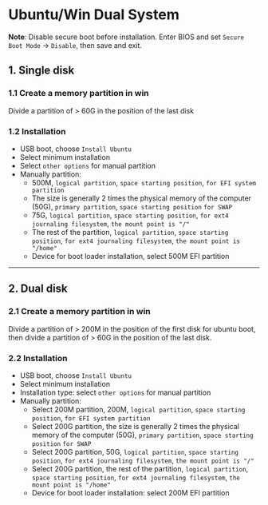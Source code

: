 # Ubuntu/Win Dual System

**Note**: Disable secure boot before installation. Enter BIOS and set `Secure Boot Mode` -> `Disable`, then save and exit.

## 1. Single disk
### 1.1 Create a memory partition in win
Divide a partition of > 60G in the position of the last disk

### 1.2 Installation
- USB boot, choose `Install Ubuntu`
- Select minimum installation
- Select `other options` for manual partition
- Manually partition:
  - 500M, `logical partition`, `space starting position`, `for EFI system partition`
  - The size is generally 2 times the physical memory of the computer (50G), `primary partition`, `space starting position` `for SWAP`
  - 75G, `logical partition`, `space starting position`, `for ext4 journaling filesystem`, `the mount point is "/"`
  - The rest of the partition, `logical partition`, `space starting position`, `for ext4 journaling filesystem`, `the mount point is "/home"`
  - Device for boot loader installation, select 500M EFI partition
---

## 2. Dual disk
### 2.1 Create a memory partition in win
Divide a partition of > 200M in the position of the first disk for ubuntu boot, then divide a partition of > 60G in the position of the last disk.

### 2.2 Installation
- USB boot, choose `Install Ubuntu`
- Select minimum installation
- Installation type: select `other options` for  manual partition
- Manually partition:
  - Select 200M partition, 200M, `logical partition`, `space starting position`, `for EFI system partition`
  - Select 200G partition, the size is generally 2 times the physical memory of the computer (50G), `primary partition`, `space starting position` `for SWAP`
  - Select 200G partition, 50G, `logical partition`, `space starting position`, `for ext4 journaling filesystem`, `the mount point is "/"`
  - Select 200G partition, the rest of the partition, `logical partition`, `space starting position`, `for ext4 journaling filesystem`, `the mount point is "/home"`
  - Device for boot loader installation: select 200M EFI partition

